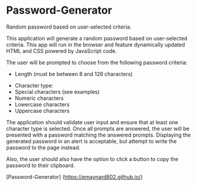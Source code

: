 # Password-Generator
Random password based on user-selected criteria.

<p> This application will generate a random password based on user-selected criteria. This app will run in the browser and feature dynamically updated HTML and CSS powered by JavaScript code.

<p> The user will be prompted to choose from the following password criteria:</p>

<ul>
<li>Length (must be between 8 and 128 characters)</li> </ul>

<ul>
<li>Character type:</li>


<li>Special characters (see examples)</li>


<li>Numeric characters</li>


<li>Lowercase characters</li>


<li>Uppercase characters</li> </ul>



<p>The application should validate user input and ensure that at least one character type is selected.
Once all prompts are answered, the user will be presented with a password matching the answered prompts. Displaying the generated password in an alert is acceptable, but attempt to write the password to the page instead.<br>

Also, the user should also have the option to click a button to copy the password to their clipboard. </p>

[Password-Generator] (https://emaynard802.github.io/)
